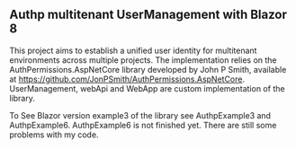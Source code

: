 ## Authp multitenant UserManagement with Blazor 8

This project aims to establish a unified user identity for multitenant environments across multiple projects. The implementation relies on the AuthPermissions.AspNetCore library developed by John P Smith, available at https://github.com/JonPSmith/AuthPermissions.AspNetCore. UserManagement, webApi and WebApp are custom implementation of the library.

To See Blazor version example3 of the library see AuthpExample3 and AuthpExample6.  AuthpExample6 is not finished yet.  There are still some problems with my code. 



